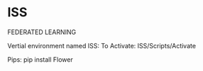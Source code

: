 # ISS
FEDERATED LEARNING

Vertial environment named ISS:
To Activate: ISS/Scripts/Activate


Pips: 
pip install Flower